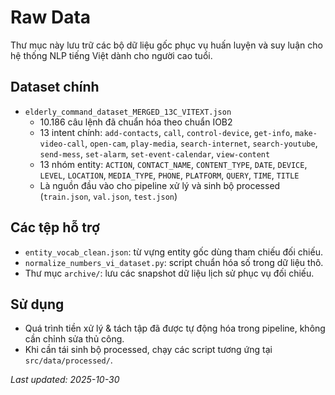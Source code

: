 # Raw Data

Thư mục này lưu trữ các bộ dữ liệu gốc phục vụ huấn luyện và suy luận cho hệ thống NLP tiếng Việt dành cho người cao tuổi.

## Dataset chính

- `elderly_command_dataset_MERGED_13C_VITEXT.json`
  - 10.186 câu lệnh đã chuẩn hóa theo chuẩn IOB2
  - 13 intent chính: `add-contacts`, `call`, `control-device`, `get-info`, `make-video-call`, `open-cam`, `play-media`, `search-internet`, `search-youtube`, `send-mess`, `set-alarm`, `set-event-calendar`, `view-content`
  - 13 nhóm entity: `ACTION`, `CONTACT_NAME`, `CONTENT_TYPE`, `DATE`, `DEVICE`, `LEVEL`, `LOCATION`, `MEDIA_TYPE`, `PHONE`, `PLATFORM`, `QUERY`, `TIME`, `TITLE`
  - Là nguồn đầu vào cho pipeline xử lý và sinh bộ processed (`train.json`, `val.json`, `test.json`)

## Các tệp hỗ trợ

- `entity_vocab_clean.json`: từ vựng entity gốc dùng tham chiếu đối chiếu.
- `normalize_numbers_vi_dataset.py`: script chuẩn hóa số trong dữ liệu thô.
- Thư mục `archive/`: lưu các snapshot dữ liệu lịch sử phục vụ đối chiếu.

## Sử dụng

- Quá trình tiền xử lý & tách tập đã được tự động hóa trong pipeline, không cần chỉnh sửa thủ công.
- Khi cần tái sinh bộ processed, chạy các script tương ứng tại `src/data/processed/`.

_Last updated: 2025-10-30_
